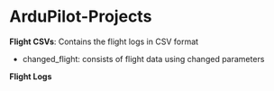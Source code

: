 # ArduPilot-Projects

**Flight CSVs**: Contains the flight logs in CSV format
 - changed_flight: consists of flight data using changed parameters

**Flight Logs**

